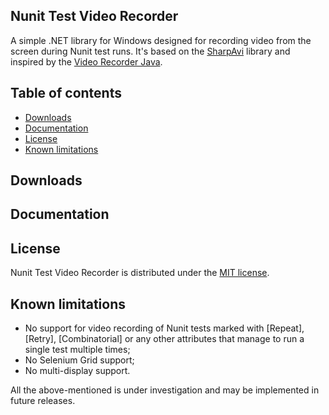 ## Nunit Test Video Recorder 

A simple .NET library for Windows designed for recording video from the screen during Nunit test runs. It's based on the [SharpAvi](https://github.com/baSSiLL/SharpAvi) library and inspired by the [Video Recorder Java](https://github.com/SergeyPirogov/video-recorder-java).

## Table of contents
* [Downloads](#downloads)
* [Documentation](#documentation)
* [License](#license)
* [Known limitations](#known-limitations)

## Downloads

## Documentation

## License
Nunit Test Video Recorder is distributed under the [MIT license](https://github.com/endless-qa/nunit-test-video-recorder/wiki/License).

## Known limitations
- No support for video recording of Nunit tests marked with [Repeat], [Retry], [Combinatorial] or any other attributes that manage to run a single test multiple times;
- No Selenium Grid support;
- No multi-display support.

All the above-mentioned is under investigation and may be implemented in future releases.

